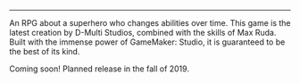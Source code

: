 
***

An RPG about a superhero who changes abilities over time. This game is the latest creation by D-Multi Studios, combined with the skills of Max Ruda. Built with the immense power of GameMaker: Studio, it is guaranteed to be the best of its kind.

Coming soon! Planned release in the fall of 2019.
